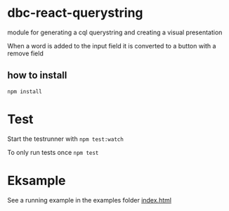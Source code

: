 # dbc-react-querystring
module for generating a cql querystring  and creating a visual presentation

When a word is added to the input field it is converted to a button with a remove field

## how to install
`npm install`

# Test
Start the testrunner with
`npm test:watch`

To only run tests once
`npm test`

# Eksample
See a running example in the examples folder
[index.html](examples/index.html)
